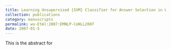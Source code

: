 ```yaml
---
title: Learning Unsupervised {SVM} Classifier for Answer Selection in Web Question Answering 
collection: publications
category: manuscripts 
permalink: wu-EtAl:2007:EMNLP-CoNLL2007 
date: 2007-01-5 
---
```

This is the abstract for 

